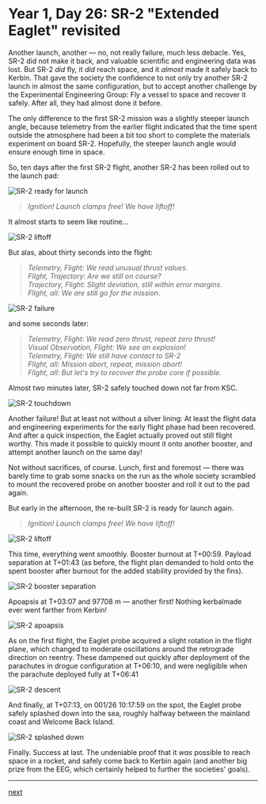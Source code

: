 # Year 1, Day 26: SR-2 "Extended Eaglet" revisited

Another launch, another — no, not really failure, much less debacle. Yes, SR-2
did not make it back, and valuable scientific and engineering data was lost. But
SR-2 _did_ fly, it _did_ reach space, and it _almost_ made it safely back to
Kerbin. That gave the society the confidence to not only try another SR-2 launch in
almost the same configuration, but to accept another challenge by the
Experimental Engineering Group: Fly a vessel to space and recover it safely.
After all, they had almost done it before.

The only difference to the first SR-2 mission was a slightly steeper launch
angle, because telemetry from the earlier flight indicated that the time
spent outside the atmosphere had been a bit too short to complete the
materials experiment on board SR-2. Hopefully, the steeper launch angle would
ensure enough time in space.

So, ten days after the first SR-2 flight, another SR-2 has been rolled out to
the launch pad:

![SR-2 ready for launch](./SR-2_"Extended_Eaglet"-001:026-06:48:20.jpg)

> _Ignition! Launch clamps free! We have liftoff!_

It almost starts to seem like routine...

![SR-2 liftoff](./SR-2_"Extended_Eaglet"-001:026-06:48:31.jpg)

But alas, about thirty seconds into the flight:

> _Telemetry, Flight: We read unusual thrust values._ \
> _Flight, Trajectory: Are we still on course?_ \
> _Trajectory, Flight: Slight deviation, still within error margins._ \
> _Flight, all: We are still go for the mission_.

![SR-2 failure](./SR-2_"Extended_Eaglet"-001:026-06:49:06.jpg)

and some seconds later:

> _Telemetry, Flight: We read zero thrust, repeat zero thrust!_ \
> _Visual Observation, Flight: We see an explosion!_ \
> _Telemetry, Flight: We still have contact to SR-2_ \
> _Flight, all: Mission abort, repeat, mission abort!_ \
> _Flight, all: But let's try to recover the probe core if possible._

Almost two minutes later, SR-2 safely touched down not far from KSC.

![SR-2 touchdown](./SR-2_"Extended_Eaglet"-001:026-06:50:57.jpg)

Another failure! But at least not without a silver lining: At least the flight
data and engineering experiments for the early flight phase had been recovered.
And after a quick inspection, the Eaglet actually proved out still flight
worthy. This made it possible to quickly mount it onto another booster, and
attempt another launch on the same day!

Not without sacrifices, of course. Lunch, first and foremost — there was barely
time to grab some snacks on the run as the whole society scrambled to mount the
recovered probe on another booster and roll it out to the pad again.

But early in the afternoon, the re-built SR-2 is ready for launch again.

> _Ignition! Launch clamps free! We have liftoff!_

![SR-2 liftoff](./SR-2_"Extended_Eaglet"-001:026-10:10:50.jpg)

This time, everything went smoothly. Booster burnout at T+00:59. Payload
separation at T+01:43 (as before, the flight plan demanded to hold onto the
spent booster after burnout for the added stability provided by the fins).

![SR-2 booster separation](./SR-2_"Extended_Eaglet"-001:026-10:12:30.jpg)

Apoapsis at T+03:07 and 97708 m — another first! Nothing kerbalmade ever went
farther from Kerbin!

![SR-2 apoapsis](./SR-2_"Extended_Eaglet"-001:026-10:13:53.jpg)

As on the first flight, the Eaglet probe acquired a slight rotation in the
flight plane, which changed to moderate oscillations around the retrograde
direction on reentry. These dampened out quickly after deployment of the
parachutes in drogue configuration at T+06:10, and were negligible when the
parachute deployed fully at T+06:41

![SR-2 descent](./SR-2_"Extended_Eaglet"-001:026-10:17:27.jpg)

And finally, at T+07:13, on 001/26 10:17:59 on the spot, the Eaglet probe safely
splashed down into the sea, roughly halfway between the mainland coast and
Welcome Back Island.

![SR-2 splashed down](./SR-2_"Extended_Eaglet"-001:026-10:17:59.jpg)

Finally. Success at last. The undeniable proof that it _was_ possible to reach
space in a rocket, and safely come back to Kerbin again (and another big prize
from the EEG, which certainly helped to further the societies' goals).

----------------------------------------------------------------------------------
[next](../episode4/story.md)